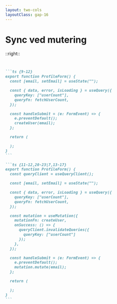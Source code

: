 ```yaml
---
layout: two-cols
layoutClass: gap-16
---
```


# Sync ved mutering

<FormLoading />

::right::

````md magic-move {lines: true}


```ts {9-12}
export function ProfileForm() {
  const [email, setEmail] = useState("");

  const { data, error, isLoading } = useQuery({
    queryKey: ["userCount"],
    queryFn: fetchUserCount,
  });

  const handleSubmit = (e: FormEvent) => {
    e.preventDefault();
    createUser(email);
  };

  return (

  );
}
```

```ts {11-12,20-23|7,13-17}
export function ProfileForm() {
  const queryClient = useQueryClient();

  const [email, setEmail] = useState("");

  const { data, error, isLoading } = useQuery({
    queryKey: ["userCount"],
    queryFn: fetchUserCount,
  });

  const mutation = useMutation({
    mutationFn: createUser,
    onSuccess: () => {
      queryClient.invalidateQueries({
        queryKey: ["userCount"]
      });
    },
  });

  const handleSubmit = (e: FormEvent) => {
    e.preventDefault();
    mutation.mutate(email);
  };

  return (

  );
}
```

````

<!--
Men hva med når vi selv gjør endringer?

Akkurat nå lager vi en ny bruker, men det er ingenting her som sier at vi skal hente antall brukere på nytt.

[click] For å få til det, kan vi mate createUser-funksjonen vår inn i useMutate. Det er den andre halvdelen av useQuery, som tar seg av oppdateringer.

[click] Så kan vi om funksjonen vellykkes, invalidere cachen for antall brukere, så vi får nye data. Da vil vi få nytt tall med en gang vi oppretter en bruker. 

(demonstrer: skriv inn epost test@test.no og trykk opprett)

Dette er jo fremgang! Vi får synca servertilstanden idet brukeren gjør en handling, så brukeren ser at handlingen hadde en effekt. 

Men syns ikke dere det tok litt lang tid?

-->
